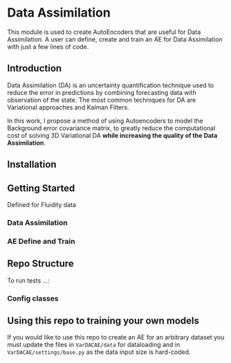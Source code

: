 # Data Assimilation
This module is used to create AutoEncoders that are useful for Data Assimilation. A  user can define, create and train an AE for Data Assimilation with just a few lines of code.

## Introduction

Data Assimilation (DA) is an uncertainty quantification technique used to reduce the error in  predictions by combining forecasting data with observation of the state. The most common techniques for DA are Variational approaches and Kalman Filters.

In this work, I propose a method of using Autoencoders to model the Background error covariance matrix, to greatly reduce the computational cost of solving 3D Variational DA **while increasing the quality of the Data Assimilation**.

## Installation

## Getting Started
Defined for Fluidity data

### Data Assimilation

### AE Define and Train

## Repo Structure
To run tests ...:
### Config classes

## Using this repo to training your own models
If you would like to use this repo to create an AE for an arbitrary dataset you must update the files in `VarDACAE/data` for dataloading and in `VarDACAE/settings/base.py` as the data input size is hard-coded.

